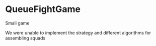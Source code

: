 # QueueFightGame
Small game

We were unable to implement the strategy and different algorithms for assembling squads